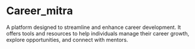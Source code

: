 # Career_mitra
A platform designed to streamline and enhance career development. It offers tools and resources to help individuals manage their career growth, explore opportunities, and connect with mentors.
